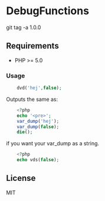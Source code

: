 # DebugFunctions

git tag -a 1.0.0

## Requirements

- PHP >= 5.0

### Usage

```php
    dvd('hej',false);
```
Outputs the same as:
```php
    <?php
    echo '<pre>';
    var_dump('hej');
    var_dump(false);
    die();
```


if you want your var_dump as a string.
```php
    <?php
    echo vds(false);
```

## License 

MIT